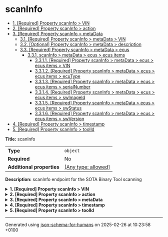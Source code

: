 # scanInfo

- [1. [Required] Property scanInfo > VIN](#VIN)
- [2. [Required] Property scanInfo > action](#action)
- [3. [Required] Property scanInfo > metaData](#metaData)
  - [3.1. [Required] Property scanInfo > metaData > VIN](#metaData_VIN)
  - [3.2. [Optional] Property scanInfo > metaData > description](#metaData_description)
  - [3.3. [Required] Property scanInfo > metaData > ecus](#metaData_ecus)
    - [3.3.1. scanInfo > metaData > ecus > ecus items](#autogenerated_heading_2)
      - [3.3.1.1. [Required] Property scanInfo > metaData > ecus > ecus items > VIN](#metaData_ecus_items_VIN)
      - [3.3.1.2. [Required] Property scanInfo > metaData > ecus > ecus items > ecuType](#metaData_ecus_items_ecuType)
      - [3.3.1.3. [Required] Property scanInfo > metaData > ecus > ecus items > serialNumber](#metaData_ecus_items_serialNumber)
      - [3.3.1.4. [Required] Property scanInfo > metaData > ecus > ecus items > swImageId](#metaData_ecus_items_swImageId)
      - [3.3.1.5. [Required] Property scanInfo > metaData > ecus > ecus items > swStatus](#metaData_ecus_items_swStatus)
      - [3.3.1.6. [Required] Property scanInfo > metaData > ecus > ecus items > swVersion](#metaData_ecus_items_swVersion)
- [4. [Required] Property scanInfo > timestamp](#timestamp)
- [5. [Required] Property scanInfo > toolId](#toolId)

**Title:** scanInfo

|                           |                                                                           |
| ------------------------- | ------------------------------------------------------------------------- |
| **Type**                  | `object`                                                                  |
| **Required**              | No                                                                        |
| **Additional properties** | [[Any type: allowed]](# "Additional Properties of any type are allowed.") |

**Description:** scanInfo endpoint for the SOTA Binary Tool scanning

<details>
<summary>
<strong> <a name="VIN"></a>1. [Required] Property scanInfo > VIN</strong>  

</summary>
<blockquote>

|              |          |
| ------------ | -------- |
| **Type**     | `string` |
| **Required** | Yes      |

**Description:** Vehicle Identification Number

</blockquote>
</details>

<details>
<summary>
<strong> <a name="action"></a>2. [Required] Property scanInfo > action</strong>  

</summary>
<blockquote>

|              |           |
| ------------ | --------- |
| **Type**     | `integer` |
| **Required** | Yes       |

**Description:** Action performed

</blockquote>
</details>

<details>
<summary>
<strong> <a name="metaData"></a>3. [Required] Property scanInfo > metaData</strong>  

</summary>
<blockquote>

|                           |                                                                           |
| ------------------------- | ------------------------------------------------------------------------- |
| **Type**                  | `object`                                                                  |
| **Required**              | Yes                                                                       |
| **Additional properties** | [[Any type: allowed]](# "Additional Properties of any type are allowed.") |

<details>
<summary>
<strong> <a name="metaData_VIN"></a>3.1. [Required] Property scanInfo > metaData > VIN</strong>  

</summary>
<blockquote>

|              |          |
| ------------ | -------- |
| **Type**     | `string` |
| **Required** | Yes      |

**Description:** Vehicle Identification Number within metadata

</blockquote>
</details>

<details>
<summary>
<strong> <a name="metaData_description"></a>3.2. [Optional] Property scanInfo > metaData > description</strong>  

</summary>
<blockquote>

|              |          |
| ------------ | -------- |
| **Type**     | `string` |
| **Required** | No       |

**Description:** Description related to the metadata

</blockquote>
</details>

<details>
<summary>
<strong> <a name="metaData_ecus"></a>3.3. [Required] Property scanInfo > metaData > ecus</strong>  

</summary>
<blockquote>

|              |                   |
| ------------ | ----------------- |
| **Type**     | `array of object` |
| **Required** | Yes               |

**Description:** List of ECU (Electronic Control Unit) details

|                      | Array restrictions |
| -------------------- | ------------------ |
| **Min items**        | N/A                |
| **Max items**        | N/A                |
| **Items unicity**    | False              |
| **Additional items** | False              |
| **Tuple validation** | See below          |

| Each item of this array must be    | Description |
| ---------------------------------- | ----------- |
| [ecus items](#metaData_ecus_items) | -           |

#### <a name="autogenerated_heading_2"></a>3.3.1. scanInfo > metaData > ecus > ecus items

|                           |                                                                           |
| ------------------------- | ------------------------------------------------------------------------- |
| **Type**                  | `object`                                                                  |
| **Required**              | No                                                                        |
| **Additional properties** | [[Any type: allowed]](# "Additional Properties of any type are allowed.") |

<details>
<summary>
<strong> <a name="metaData_ecus_items_VIN"></a>3.3.1.1. [Required] Property scanInfo > metaData > ecus > ecus items > VIN</strong>  

</summary>
<blockquote>

|              |          |
| ------------ | -------- |
| **Type**     | `string` |
| **Required** | Yes      |

**Description:** Vehicle Identification Number associated with ECU

</blockquote>
</details>

<details>
<summary>
<strong> <a name="metaData_ecus_items_ecuType"></a>3.3.1.2. [Required] Property scanInfo > metaData > ecus > ecus items > ecuType</strong>  

</summary>
<blockquote>

|              |           |
| ------------ | --------- |
| **Type**     | `integer` |
| **Required** | Yes       |

**Description:** ECU type identifier

</blockquote>
</details>

<details>
<summary>
<strong> <a name="metaData_ecus_items_serialNumber"></a>3.3.1.3. [Required] Property scanInfo > metaData > ecus > ecus items > serialNumber</strong>  

</summary>
<blockquote>

|              |          |
| ------------ | -------- |
| **Type**     | `string` |
| **Required** | Yes      |

**Description:** ECU serial number

</blockquote>
</details>

<details>
<summary>
<strong> <a name="metaData_ecus_items_swImageId"></a>3.3.1.4. [Required] Property scanInfo > metaData > ecus > ecus items > swImageId</strong>  

</summary>
<blockquote>

|              |          |
| ------------ | -------- |
| **Type**     | `string` |
| **Required** | Yes      |

**Description:** Software image ID associated with ECU

</blockquote>
</details>

<details>
<summary>
<strong> <a name="metaData_ecus_items_swStatus"></a>3.3.1.5. [Required] Property scanInfo > metaData > ecus > ecus items > swStatus</strong>  

</summary>
<blockquote>

|              |           |
| ------------ | --------- |
| **Type**     | `integer` |
| **Required** | Yes       |

**Description:** Software status of ECU

</blockquote>
</details>

<details>
<summary>
<strong> <a name="metaData_ecus_items_swVersion"></a>3.3.1.6. [Required] Property scanInfo > metaData > ecus > ecus items > swVersion</strong>  

</summary>
<blockquote>

|              |          |
| ------------ | -------- |
| **Type**     | `string` |
| **Required** | Yes      |

**Description:** Software version of ECU

</blockquote>
</details>

</blockquote>
</details>

</blockquote>
</details>

<details>
<summary>
<strong> <a name="timestamp"></a>4. [Required] Property scanInfo > timestamp</strong>  

</summary>
<blockquote>

|              |             |
| ------------ | ----------- |
| **Type**     | `string`    |
| **Required** | Yes         |
| **Format**   | `date-time` |

**Description:** Timestamp of the data

</blockquote>
</details>

<details>
<summary>
<strong> <a name="toolId"></a>5. [Required] Property scanInfo > toolId</strong>  

</summary>
<blockquote>

|              |           |
| ------------ | --------- |
| **Type**     | `integer` |
| **Required** | Yes       |

**Description:** Tool ID that generated this data

</blockquote>
</details>

----------------------------------------------------------------------------------------------------------------------------
Generated using [json-schema-for-humans](https://github.com/coveooss/json-schema-for-humans) on 2025-02-26 at 10:23:58 +0100